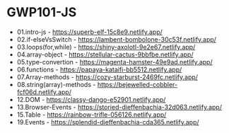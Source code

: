 # GWP101-JS
* 01.intro-js - https://superb-elf-15c8e9.netlify.app/
* 02.if-elseVsSwitch - https://lambent-bombolone-30c53f.netlify.app/
* 03.loops(for,while) - https://shiny-axolotl-9e2e67.netlify.app/
* 04.array-object - https://stellular-cactus-9bbfbe.netlify.app/
* 05.type-convertion - https://magenta-hamster-49e9ad.netlify.app/
* 06.functions - https://papaya-kataifi-bb5512.netlify.app/
* 07.Array-methods - https://cozy-starburst-2469fc.netlify.app/
* 08.string(array)-methods - https://bejewelled-cobbler-fcf06d.netlify.app/
* 12.DOM - https://classy-dango-e52901.netlify.app/
* 13.Browser-Events - https://storied-dieffenbachia-32d063.netlify.app/
* 15.Table - https://rainbow-trifle-056126.netlify.app/
* 19.Events - https://splendid-dieffenbachia-cda365.netlify.app/
